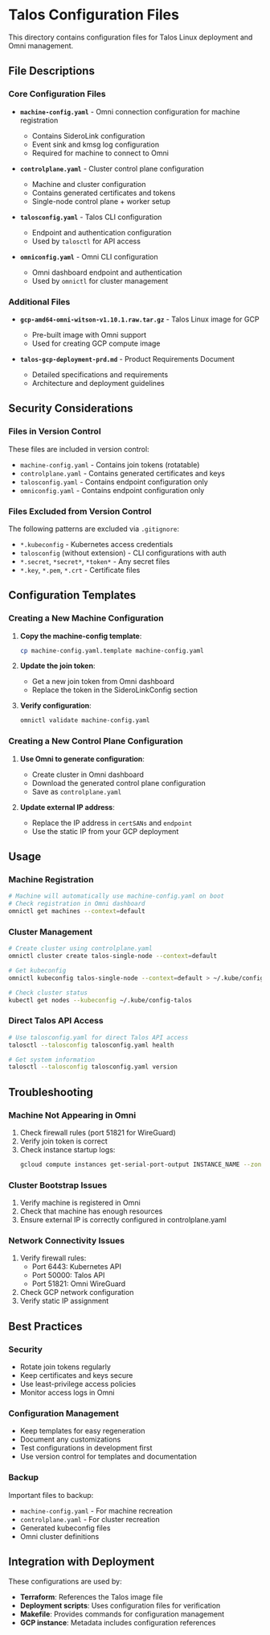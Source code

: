 # Talos Configuration Files

This directory contains configuration files for Talos Linux deployment and Omni management.

## File Descriptions

### Core Configuration Files

- **`machine-config.yaml`** - Omni connection configuration for machine registration
  - Contains SideroLink configuration
  - Event sink and kmsg log configuration
  - Required for machine to connect to Omni

- **`controlplane.yaml`** - Cluster control plane configuration
  - Machine and cluster configuration
  - Contains generated certificates and tokens
  - Single-node control plane + worker setup

- **`talosconfig.yaml`** - Talos CLI configuration
  - Endpoint and authentication configuration
  - Used by `talosctl` for API access

- **`omniconfig.yaml`** - Omni CLI configuration
  - Omni dashboard endpoint and authentication
  - Used by `omnictl` for cluster management

### Additional Files

- **`gcp-amd64-omni-witson-v1.10.1.raw.tar.gz`** - Talos Linux image for GCP
  - Pre-built image with Omni support
  - Used for creating GCP compute image

- **`talos-gcp-deployment-prd.md`** - Product Requirements Document
  - Detailed specifications and requirements
  - Architecture and deployment guidelines

## Security Considerations

### Files in Version Control
These files are included in version control:
- `machine-config.yaml` - Contains join tokens (rotatable)
- `controlplane.yaml` - Contains generated certificates and keys
- `talosconfig.yaml` - Contains endpoint configuration only
- `omniconfig.yaml` - Contains endpoint configuration only

### Files Excluded from Version Control
The following patterns are excluded via `.gitignore`:
- `*.kubeconfig` - Kubernetes access credentials
- `talosconfig` (without extension) - CLI configurations with auth
- `*.secret`, `*secret*`, `*token*` - Any secret files
- `*.key`, `*.pem`, `*.crt` - Certificate files

## Configuration Templates

### Creating a New Machine Configuration

1. **Copy the machine-config template**:
   ```bash
   cp machine-config.yaml.template machine-config.yaml
   ```

2. **Update the join token**:
   - Get a new join token from Omni dashboard
   - Replace the token in the SideroLinkConfig section

3. **Verify configuration**:
   ```bash
   omnictl validate machine-config.yaml
   ```

### Creating a New Control Plane Configuration

1. **Use Omni to generate configuration**:
   - Create cluster in Omni dashboard
   - Download the generated control plane configuration
   - Save as `controlplane.yaml`

2. **Update external IP address**:
   - Replace the IP address in `certSANs` and `endpoint`
   - Use the static IP from your GCP deployment

## Usage

### Machine Registration
```bash
# Machine will automatically use machine-config.yaml on boot
# Check registration in Omni dashboard
omnictl get machines --context=default
```

### Cluster Management
```bash
# Create cluster using controlplane.yaml
omnictl cluster create talos-single-node --context=default

# Get kubeconfig
omnictl kubeconfig talos-single-node --context=default > ~/.kube/config-talos

# Check cluster status
kubectl get nodes --kubeconfig ~/.kube/config-talos
```

### Direct Talos API Access
```bash
# Use talosconfig.yaml for direct Talos API access
talosctl --talosconfig talosconfig.yaml health

# Get system information
talosctl --talosconfig talosconfig.yaml version
```

## Troubleshooting

### Machine Not Appearing in Omni
1. Check firewall rules (port 51821 for WireGuard)
2. Verify join token is correct
3. Check instance startup logs:
   ```bash
   gcloud compute instances get-serial-port-output INSTANCE_NAME --zone=ZONE
   ```

### Cluster Bootstrap Issues
1. Verify machine is registered in Omni
2. Check that machine has enough resources
3. Ensure external IP is correctly configured in controlplane.yaml

### Network Connectivity Issues
1. Verify firewall rules:
   - Port 6443: Kubernetes API
   - Port 50000: Talos API
   - Port 51821: Omni WireGuard
2. Check GCP network configuration
3. Verify static IP assignment

## Best Practices

### Security
- Rotate join tokens regularly
- Keep certificates and keys secure
- Use least-privilege access policies
- Monitor access logs in Omni

### Configuration Management
- Keep templates for easy regeneration
- Document any customizations
- Test configurations in development first
- Use version control for templates and documentation

### Backup
Important files to backup:
- `machine-config.yaml` - For machine recreation
- `controlplane.yaml` - For cluster recreation
- Generated kubeconfig files
- Omni cluster definitions

## Integration with Deployment

These configurations are used by:
- **Terraform**: References the Talos image file
- **Deployment scripts**: Uses configuration files for verification
- **Makefile**: Provides commands for configuration management
- **GCP instance**: Metadata includes configuration references